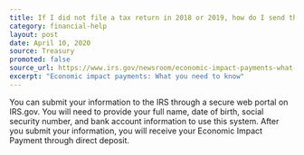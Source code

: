 ```yaml
---
title: If I did not file a tax return in 2018 or 2019, how do I send the IRS my banking information so I can receive an Economic Impact Payment?
category: financial-help
layout: post
date: April 10, 2020
source: Treasury
promoted: false
source_url: https://www.irs.gov/newsroom/economic-impact-payments-what-you-need-to-know
excerpt: "Economic impact payments: What you need to know"
---
```


You can submit your information to the IRS through a secure web portal on IRS.gov. You will need to provide your full name, date of birth, social security number, and bank account information to use this system. After you submit your information, you will receive your Economic Impact Payment through direct deposit.